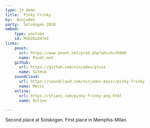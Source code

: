 ```yaml
---
type: js demo
title:  Pinky Frinky
by:  Ninjadev
party:  Solskogen 2018
embed:
    type: youtube
    id: MSGCKu2H7mI
links:
    pouet:
      url: https://www.pouet.net/prod.php?which=76940
      name: Pouët.net
    github:
      url: https://github.com/ninjadev/pluss
      name: GitHub
    soundcloud:
      url: https://soundcloud.com/ninjadev-music/pinky-frinky
      name: Music
    online:
      url: https://stianj.com/pinky-frinky.png.html
      name: Online
      
---
```


Second place at Solskogen. First place in Memphis-Milan.
